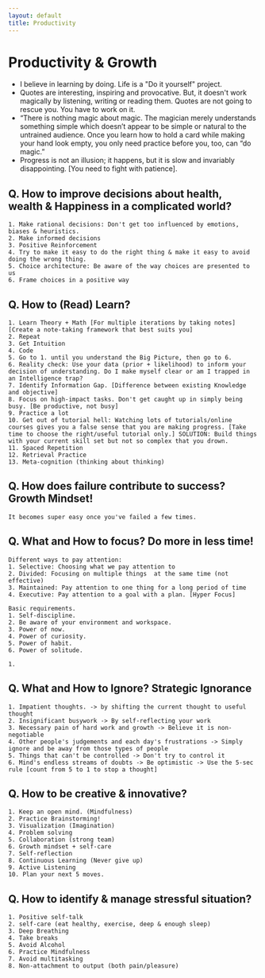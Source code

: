 ```yaml
---
layout: default
title: Productivity
---
```


# Productivity & Growth
- I believe in learning by doing. Life is a "Do it yourself" project.
- Quotes are interesting, inspiring and provocative. But, it doesn't work magically by listening, writing or reading them. Quotes are not going to rescue you. You have to work on it.
- “There is nothing magic about magic. The magician merely understands something simple which doesn’t appear to be simple or natural to the untrained audience. Once you learn how to hold a card while making your hand look empty, you only need practice before you, too, can “do magic.”
- Progress is not an illusion; it happens, but it is slow and invariably disappointing. [You need to fight with patience].

## Q. How to improve decisions about health, wealth & Happiness in a complicated world?
```
1. Make rational decisions: Don't get too influenced by emotions, biases & heuristics.
2. Make informed decisions
3. Positive Reinforcement
4. Try to make it easy to do the right thing & make it easy to avoid doing the wrong thing.
5. Choice architecture: Be aware of the way choices are presented to us
6. Frame choices in a positive way
```

## Q. How to (Read) Learn?
```
1. Learn Theory + Math [For multiple iterations by taking notes] [Create a note-taking framework that best suits you]
2. Repeat
3. Get Intuition
4. Code
5. Go to 1. until you understand the Big Picture, then go to 6.
6. Reality check: Use your data (prior + likelihood) to inform your decision of understanding. Do I make myself clear or am I trapped in an Intelligence trap?
7. Identify Information Gap. [Difference between existing Knowledge and objective]
8. Focus on high-impact tasks. Don't get caught up in simply being busy. [Be productive, not busy]
9. Practice a lot
10. Get out of tutorial hell: Watching lots of tutorials/online courses gives you a false sense that you are making progress. [Take time to choose the right/useful tutorial only.] SOLUTION: Build things with your current skill set but not so complex that you drown.
11. Spaced Repetition
12. Retrieval Practice
13. Meta-cognition (thinking about thinking)
```

## Q. How does failure contribute to success? Growth Mindset!
```
It becomes super easy once you've failed a few times.
```

## Q. What and How to focus? Do more in less time!
```
Different ways to pay attention:
1. Selective: Choosing what we pay attention to
2. Divided: Focusing on multiple things  at the same time (not effective)
3. Maintained: Pay attention to one thing for a long period of time
4. Executive: Pay attention to a goal with a plan. [Hyper Focus]
```
```
Basic requirements.
1. Self-discipline.
2. Be aware of your environment and workspace.
3. Power of now.
4. Power of curiosity.
5. Power of habit.
6. Power of solitude.

1.  
```

## Q. What and How to Ignore? Strategic Ignorance
```
1. Impatient thoughts. -> by shifting the current thought to useful thought
2. Insignificant busywork -> By self-reflecting your work
3. Necessary pain of hard work and growth -> Believe it is non-negotiable
4. Other people's judgements and each day's frustrations -> Simply ignore and be away from those types of people
5. Things that can't be controlled -> Don't try to control it
6. Mind's endless streams of doubts -> Be optimistic -> Use the 5-sec rule [count from 5 to 1 to stop a thought]
```

## Q. How to be creative & innovative?
```
1. Keep an open mind. (Mindfulness)
2. Practice Brainstorming!
3. Visualization (Imagination)
4. Problem solving
5. Collaboration (strong team)
6. Growth mindset + self-care
7. Self-reflection
8. Continuous Learning (Never give up)
9. Active Listening
10. Plan your next 5 moves.
```

## Q. How to identify & manage stressful situation?
```
1. Positive self-talk
2. self-care (eat healthy, exercise, deep & enough sleep)
3. Deep Breathing
4. Take breaks
5. Avoid Alcohol
6. Practice Mindfulness
7. Avoid multitasking
8. Non-attachment to output (both pain/pleasure)
```

